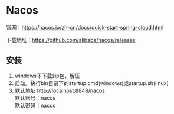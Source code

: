 # Nacos

官网：https://nacos.io/zh-cn/docs/quick-start-spring-cloud.html  

下载地址：https://github.com/alibaba/nacos/releases  

## 安装
1. windows下下载zip包，解压
2. 启动。执行bin目录下的startup.cmd(windows)或startup.sh(linux)
3. 默认地址 http://localhost:8848/nacos  
  默认账号：nacos  
  默认密码：nacos  